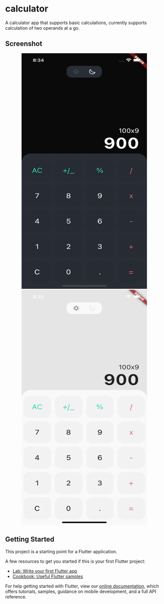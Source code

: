 # calculator

A calculator app that supports basic calculations, currently supports calculation of two operands at a go. 

## Screenshot
<div align="center">
    <img src="/ss/ss1.png" width="400px" height="750" /> 
    <img src="/ss/ss2.png" width="400px" height="750" /> 
</div>

## Getting Started

This project is a starting point for a Flutter application.

A few resources to get you started if this is your first Flutter project:

- [Lab: Write your first Flutter app](https://flutter.dev/docs/get-started/codelab)
- [Cookbook: Useful Flutter samples](https://flutter.dev/docs/cookbook)

For help getting started with Flutter, view our
[online documentation](https://flutter.dev/docs), which offers tutorials,
samples, guidance on mobile development, and a full API reference.
